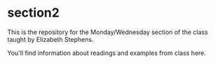 # section2
This is the repository for the Monday/Wednesday section of the class taught by Elizabeth Stephens.

You'll find information about readings and examples from class here.
